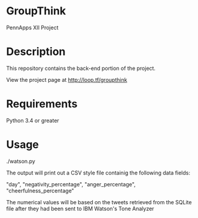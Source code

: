 # GroupThink
PennApps XII Project

# Description
This repository contains the back-end portion of the project.

View the project page at http://loop.tf/groupthink

# Requirements
Python 3.4 or greater

# Usage
./watson.py

The output will print out a CSV style file containig the following data fields:

"day", "negativity_percentage", "anger_percentage", "cheerfulness_percentage"

The numerical values will be based on the tweets retrieved from the SQLite file after they had been sent to IBM Watson's Tone Analyzer
